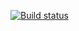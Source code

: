 [![Build status](https://ci.appveyor.com/api/projects/status/v47uf7l5dqv1hg32?svg=true)](https://ci.appveyor.com/project/Slava-Slava/1-2)